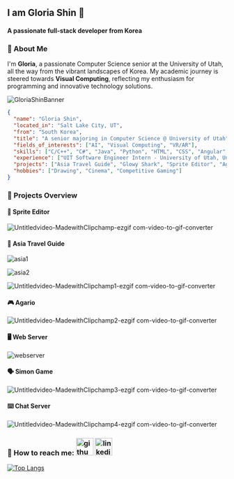 ## I am Gloria Shin 👋
#### A passionate full-stack developer from Korea


### 👤 About Me


I'm **Gloria**, a passionate Computer Science senior at the University of Utah, all the way from the vibrant landscapes of Korea. 
My academic journey is steered towards **Visual Computing**, reflecting my enthusiasm for programming and innovative technology solutions.


![GloriaShinBanner](https://github.com/bestcreator01/bestcreator01/assets/122410772/a30518d1-475e-41f0-a658-fd270992258e)

```json
{
  "name": "Gloria Shin",
  "located_in": "Salt Lake City, UT",
  "from": "South Korea",
  "title": "A senior majoring in Computer Science @ University of Utah",
  "fields_of_interests": ["AI", "Visual Computing", "VR/AR"],
  "skills": ["C/C++", "C#", "Java", "Python", "HTML", "CSS", "Angular", "TypeScript", "SQL", "GIT", "Docker", "Linux", "Arduino", "etc."],
  "experience": ["UIT Software Engineer Intern - University of Utah, University Support Services (March 2024 ~)"],
  "projects": ["Asia Travel Guide", "Glowy Shark", "Sprite Editor", "Agario", "etc."],
  "hobbies": ["Drawing", "Cinema", "Competitive Gaming"]
}
```


### 🔭 Projects Overview

#### 🎨 **Sprite Editor**

![Untitledvideo-MadewithClipchamp-ezgif com-video-to-gif-converter](https://github.com/bestcreator01/bestcreator01/assets/122410772/2f0ac0d6-5f11-4133-b54f-b5c21e69cbaa)




#### 📍 **Asia Travel Guide**

![asia1](https://github.com/bestcreator01/bestcreator01/assets/122410772/3d68251c-215a-4bc5-86aa-23420f42de19)

![asia2](https://github.com/bestcreator01/bestcreator01/assets/122410772/ea15252d-8728-41aa-8214-39dd27c9c671)

![Untitledvideo-MadewithClipchamp1-ezgif com-video-to-gif-converter](https://github.com/bestcreator01/bestcreator01/assets/122410772/520d54a0-f4ef-4101-bd86-cb465a6002af)




#### 🎮 **Agario**

![Untitledvideo-MadewithClipchamp2-ezgif com-video-to-gif-converter](https://github.com/bestcreator01/bestcreator01/assets/122410772/e952ce0e-0ef8-4d27-9e52-89aba7453ce1)




#### 🖥️ **Web Server**

![webserver](https://github.com/bestcreator01/bestcreator01/assets/122410772/bf3ec7d3-e17e-4959-a887-5259a57bdd91)




#### 🗣️ **Simon Game**

![Untitledvideo-MadewithClipchamp3-ezgif com-video-to-gif-converter](https://github.com/bestcreator01/bestcreator01/assets/122410772/afb1511a-b61a-4548-8bb6-eb423c319ef8)




#### ⌨️ **Chat Server**

![Untitledvideo-MadewithClipchamp4-ezgif com-video-to-gif-converter](https://github.com/bestcreator01/bestcreator01/assets/122410772/8f9a937f-d8ca-4c8f-8ddd-b86fea634875)





### 👤 How to reach me: [<img src='https://cdn.jsdelivr.net/npm/simple-icons@3.0.1/icons/github.svg' alt='github' height='40'>](https://github.com/bestcreator01)  [<img src='https://cdn.jsdelivr.net/npm/simple-icons@3.0.1/icons/linkedin.svg' alt='linkedin' height='40'>](https://www.linkedin.com/in/gloria-shin-16b05a230/)

[![Top Langs](https://github-readme-stats.vercel.app/api/top-langs/?username=bestcreator01)](https://github.com/anuraghazra/github-readme-stats)
